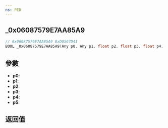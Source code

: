 ```yaml
---
ns: PED
---
```

## _0x06087579E7AA85A9

```c
// 0x06087579E7AA85A9 0xD0567D41
BOOL _0x06087579E7AA85A9(Any p0, Any p1, float p2, float p3, float p4, float p5);
```


## 參數
* **p0**: 
* **p1**: 
* **p2**: 
* **p3**: 
* **p4**: 
* **p5**: 

## 返回值
